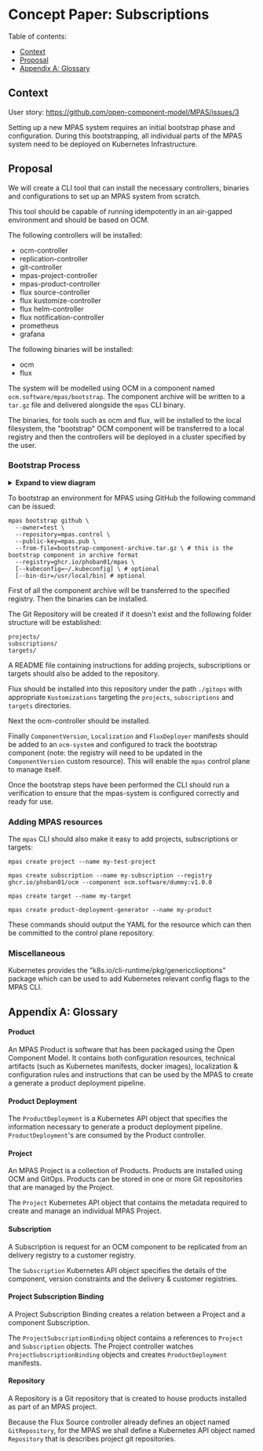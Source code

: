 # Concept Paper: Subscriptions

Table of contents:
- [Context](#context)
- [Proposal](#proposal)
- [Appendix A: Glossary](#appendix-b-glossary)

## Context

User story: https://github.com/open-component-model/MPAS/issues/3

Setting up a new MPAS system requires an initial bootstrap phase and configuration. During this bootstrapping, all individual parts of the MPAS system need to be deployed on Kubernetes Infrastructure.

## Proposal

We will create a CLI tool that can install the necessary controllers, binaries and configurations to set up an MPAS system from scratch.

This tool should be capable of running idempotently in an air-gapped environment and should be based on OCM.

The following controllers will be installed:

- ocm-controller
- replication-controller
- git-controller
- mpas-project-controller
- mpas-product-controller
- flux source-controller
- flux kustomize-controller
- flux helm-controller
- flux notification-controller
- prometheus
- grafana

The following binaries will be installed:
- ocm
- flux

The system will be modelled using OCM in a component named `ocm.software/mpas/bootstrap`. The component archive will be written to a `tar.gz` file and delivered alongside the `mpas` CLI binary.

The binaries, for tools such as ocm and flux, will be installed to the local filesystem, the "bootstrap" OCM component will be transferred to a local registry and then the controllers will be deployed in a cluster specified by the user.

### Bootstrap Process

<details>
<summary><strong>Expand to view diagram</strong></summary>

```mermaid
flowchart TD
   A[1: transfer component to registry]--> B
   B[2: install binaries to local filesystem]--> C
   C[3: create mpas system repository] --> D
   D[4: configure git repository] --> E
   E[5: install flux] --> F
   F[6: create flux sync resources] --> G
   G[7: install ocm-controller] --> H
   H[8: create ocm resource to sync bootstrap components] --> I
   I[9: verify configuration of mpas]
```

</details>

To bootstrap an environment for MPAS using GitHub the following command can be issued:

```shell
mpas bootstrap github \
  --owner=test \
  --repository=mpas.control \
  --public-key=mpas.pub \
  --from-file=bootstrap-component-archive.tar.gz \ # this is the bootstrap component in archive format
  --registry=ghcr.io/phoban01/mpas \
  [--kubeconfig=~/.kubeconfig] \ # optional
  [--bin-dir=/usr/local/bin] # optional
```

First of all the component archive will be transferred to the specified registry. Then the binaries can be installed.

The Git Repository will be created if it doesn't exist and the following folder structure will be established:

```
projects/
subscriptions/
targets/
```

A README file containing instructions for adding projects, subscriptions or targets should also be added to the repository.

Flux should be installed into this repository under the path `./gitops` with appropriate `Kustomizations` targeting the `projects`, `subscriptions` and `targets` directories.

Next the ocm-controller should be installed.

Finally `ComponentVersion`, `Localization` and `FluxDeployer` manifests should be added to an `ocm-system` and configured to track the bootstrap component (note: the registry will need to be updated in the `ComponentVersion` custom resource). This will enable the `mpas` control plane to manage itself.

Once the bootstrap steps have been performed the CLI should run a verification to ensure that the mpas-system is configured correctly and ready for use.

### Adding MPAS resources

The `mpas` CLI should also make it easy to add projects, subscriptions or targets:

`mpas create project --name my-test-project`

`mpas create subscription --name my-subscription --registry ghcr.io/phoban01/ocm --component ocm.software/dummy:v1.0.0`

`mpas create target --name my-target`

`mpas create product-deployment-generator --name my-product`

These commands should output the YAML for the resource which can then be committed to the control plane repository.

### Miscellaneous

Kubernetes provides	the "k8s.io/cli-runtime/pkg/genericclioptions" package which can be used to add Kubernetes relevant config flags to the MPAS CLI.

## Appendix A: Glossary

#### Product

An MPAS Product is software that has been packaged using the Open Component Model. It contains both configuration resources, technical artifacts (such as Kubernetes manifests, docker images), localization & configuration rules and instructions that can be used by the MPAS to create a generate a product deployment pipeline.

#### Product Deployment

The `ProductDeployment` is a Kubernetes API object that specifies the information necessary to generate a product deployment pipeline. `ProductDeployment`'s are consumed by the Product controller.

#### Project

An MPAS Project is a collection of Products. Products are installed using OCM and GitOps. Products can be stored in one or more Git repositories that are managed by the Project.

The `Project` Kubernetes API object that contains the metadata required to create and manage an individual MPAS Project.

#### Subscription

A Subscription is request for an OCM component to be replicated from an delivery registry to a customer registry.

The `Subscription` Kubernetes API object specifies the details of the component, version constraints and the delivery & customer registries.

#### Project Subscription Binding

A Project Subscription Binding creates a relation between a Project and a component Subscription.

The `ProjectSubscriptionBinding` object contains a references to `Project` and `Subscription` objects. The Project controller watches `ProjectSubscriptionBinding` objects and creates `ProductDeployment` manifests.

#### Repository

A Repository is a Git repository that is created to house products installed as part of an MPAS project.

Because the Flux Source controller already defines an object named `GitRepository`, for the MPAS we shall define a Kubernetes API object named `Repository` that is describes project git repositories.

